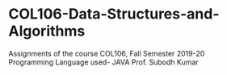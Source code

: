 # COL106-Data-Structures-and-Algorithms
Assignments of the course COL106, Fall Semester 2019-20<br>
Programming Language used- JAVA
Prof. Subodh Kumar
